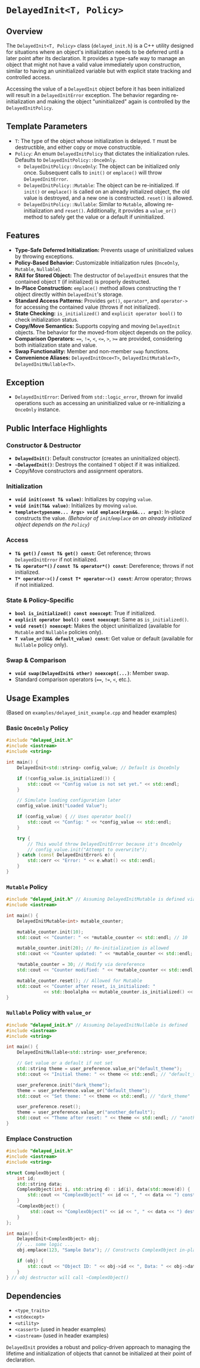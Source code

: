# `DelayedInit<T, Policy>`

## Overview

The `DelayedInit<T, Policy>` class (`delayed_init.h`) is a C++ utility designed for situations where an object's initialization needs to be deferred until a later point after its declaration. It provides a type-safe way to manage an object that might not have a valid value immediately upon construction, similar to having an uninitialized variable but with explicit state tracking and controlled access.

Accessing the value of a `DelayedInit` object before it has been initialized will result in a `DelayedInitError` exception. The behavior regarding re-initialization and making the object "uninitialized" again is controlled by the `DelayedInitPolicy`.

## Template Parameters

-   `T`: The type of the object whose initialization is delayed. `T` must be destructible, and either copy or move constructible.
-   `Policy`: An enum `DelayedInitPolicy` that dictates the initialization rules. Defaults to `DelayedInitPolicy::OnceOnly`.
    -   `DelayedInitPolicy::OnceOnly`: The object can be initialized only once. Subsequent calls to `init()` or `emplace()` will throw `DelayedInitError`.
    -   `DelayedInitPolicy::Mutable`: The object can be re-initialized. If `init()` or `emplace()` is called on an already initialized object, the old value is destroyed, and a new one is constructed. `reset()` is allowed.
    -   `DelayedInitPolicy::Nullable`: Similar to `Mutable`, allowing re-initialization and `reset()`. Additionally, it provides a `value_or()` method to safely get the value or a default if uninitialized.

## Features

-   **Type-Safe Deferred Initialization:** Prevents usage of uninitialized values by throwing exceptions.
-   **Policy-Based Behavior:** Customizable initialization rules (`OnceOnly`, `Mutable`, `Nullable`).
-   **RAII for Stored Object:** The destructor of `DelayedInit` ensures that the contained object `T` (if initialized) is properly destructed.
-   **In-Place Construction:** `emplace()` method allows constructing the `T` object directly within `DelayedInit`'s storage.
-   **Standard Access Patterns:** Provides `get()`, `operator*`, and `operator->` for accessing the contained value (throws if not initialized).
-   **State Checking:** `is_initialized()` and `explicit operator bool()` to check initialization status.
-   **Copy/Move Semantics:** Supports copying and moving `DelayedInit` objects. The behavior for the moved-from object depends on the policy.
-   **Comparison Operators:** `==`, `!=`, `<`, `<=`, `>`, `>=` are provided, considering both initialization state and value.
-   **Swap Functionality:** Member and non-member `swap` functions.
-   **Convenience Aliases:** `DelayedInitOnce<T>`, `DelayedInitMutable<T>`, `DelayedInitNullable<T>`.

## Exception
-   `DelayedInitError`: Derived from `std::logic_error`, thrown for invalid operations such as accessing an uninitialized value or re-initializing a `OnceOnly` instance.

## Public Interface Highlights

### Constructor & Destructor
-   **`DelayedInit()`**: Default constructor (creates an uninitialized object).
-   **`~DelayedInit()`**: Destroys the contained `T` object if it was initialized.
-   Copy/Move constructors and assignment operators.

### Initialization
-   **`void init(const T& value)`**: Initializes by copying `value`.
-   **`void init(T&& value)`**: Initializes by moving `value`.
-   **`template<typename... Args> void emplace(Args&&... args)`**: In-place constructs the value.
    *(Behavior of `init`/`emplace` on an already initialized object depends on the `Policy`)*

### Access
-   **`T& get()` / `const T& get() const`**: Get reference; throws `DelayedInitError` if not initialized.
-   **`T& operator*()` / `const T& operator*() const`**: Dereference; throws if not initialized.
-   **`T* operator->()` / `const T* operator->() const`**: Arrow operator; throws if not initialized.

### State & Policy-Specific
-   **`bool is_initialized() const noexcept`**: True if initialized.
-   **`explicit operator bool() const noexcept`**: Same as `is_initialized()`.
-   **`void reset() noexcept`**: Makes the object uninitialized (available for `Mutable` and `Nullable` policies only).
-   **`T value_or(U&& default_value) const`**: Get value or default (available for `Nullable` policy only).

### Swap & Comparison
-   **`void swap(DelayedInit& other) noexcept(...)`**: Member swap.
-   Standard comparison operators (`==`, `!=`, `<`, etc.).

## Usage Examples

(Based on `examples/delayed_init_example.cpp` and header examples)

### Basic `OnceOnly` Policy

```cpp
#include "delayed_init.h"
#include <iostream>
#include <string>

int main() {
    DelayedInit<std::string> config_value; // Default is OnceOnly

    if (!config_value.is_initialized()) {
        std::cout << "Config value is not set yet." << std::endl;
    }

    // Simulate loading configuration later
    config_value.init("Loaded Value");

    if (config_value) { // Uses operator bool()
        std::cout << "Config: " << *config_value << std::endl;
    }

    try {
        // This would throw DelayedInitError because it's OnceOnly
        // config_value.init("Attempt to overwrite");
    } catch (const DelayedInitError& e) {
        std::cerr << "Error: " << e.what() << std::endl;
    }
}
```

### `Mutable` Policy

```cpp
#include "delayed_init.h" // Assuming DelayedInitMutable is defined via alias
#include <iostream>

int main() {
    DelayedInitMutable<int> mutable_counter;

    mutable_counter.init(10);
    std::cout << "Counter: " << *mutable_counter << std::endl; // 10

    mutable_counter.init(20); // Re-initialization is allowed
    std::cout << "Counter updated: " << *mutable_counter << std::endl; // 20

    *mutable_counter = 30; // Modify via dereference
    std::cout << "Counter modified: " << *mutable_counter << std::endl; // 30

    mutable_counter.reset(); // Allowed for Mutable
    std::cout << "Counter after reset, is_initialized: "
              << std::boolalpha << mutable_counter.is_initialized() << std::endl; // false
}
```

### `Nullable` Policy with `value_or`

```cpp
#include "delayed_init.h" // Assuming DelayedInitNullable is defined
#include <iostream>
#include <string>

int main() {
    DelayedInitNullable<std::string> user_preference;

    // Get value or a default if not set
    std::string theme = user_preference.value_or("default_theme");
    std::cout << "Initial theme: " << theme << std::endl; // "default_theme"

    user_preference.init("dark_theme");
    theme = user_preference.value_or("default_theme");
    std::cout << "Set theme: " << theme << std::endl; // "dark_theme"

    user_preference.reset();
    theme = user_preference.value_or("another_default");
    std::cout << "Theme after reset: " << theme << std::endl; // "another_default"
}
```

### Emplace Construction

```cpp
#include "delayed_init.h"
#include <iostream>
#include <string>

struct ComplexObject {
    int id;
    std::string data;
    ComplexObject(int i, std::string d) : id(i), data(std::move(d)) {
        std::cout << "ComplexObject(" << id << ", " << data << ") constructed." << std::endl;
    }
    ~ComplexObject() {
         std::cout << "ComplexObject(" << id << ", " << data << ") destructed." << std::endl;
    }
};

int main() {
    DelayedInit<ComplexObject> obj;
    // ... some logic ...
    obj.emplace(123, "Sample Data"); // Constructs ComplexObject in-place

    if (obj) {
        std::cout << "Object ID: " << obj->id << ", Data: " << obj->data << std::endl;
    }
} // obj destructor will call ~ComplexObject()
```

## Dependencies
- `<type_traits>`
- `<stdexcept>`
- `<utility>`
- `<cassert>` (used in header examples)
- `<iostream>` (used in header examples)

`DelayedInit` provides a robust and policy-driven approach to managing the lifetime and initialization of objects that cannot be initialized at their point of declaration.
